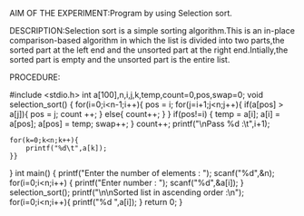 AIM OF THE EXPERIMENT:Program by using Selection sort.

DESCRIPTION:Selection sort is a simple sorting algorithm.This is an in-place comparison-based algorithm in which the list is divided into two parts,the sorted part at the left end and the unsorted part at the right end.Intially,the sorted part is empty and the unsorted part is the entire list.

PROCEDURE:

#include <stdio.h>
int a[100],n,i,j,k,temp,count=0,pos,swap=0;
void selection_sort()
{
    for(i=0;i<n-1;i++){
        pos = i;
        for(j=i+1;j<n;j++){
            if(a[pos] > a[j]){
                pos = j;
                count ++; }
            else{
                count++; }
        }
        if(pos!=i)
        {
            temp = a[i];
            a[i] = a[pos];
            a[pos] = temp;
            swap++;
        }
        count++;
    printf("\nPass %d :\t",i+1);

    for(k=0;k<n;k++){
        printf("%d\t",a[k]);
    }}
}
int main()
{
    printf("Enter the number of elements : ");
    scanf("%d",&n);
    for(i=0;i<n;i++)
    {
        printf("Enter number : ");
        scanf("%d",&a[i]);
    }
    selection_sort();
    printf("\n\nSorted list in ascending order :\n");
    for(i=0;i<n;i++){
        printf("%d ",a[i]);
    }
    return 0;
}

